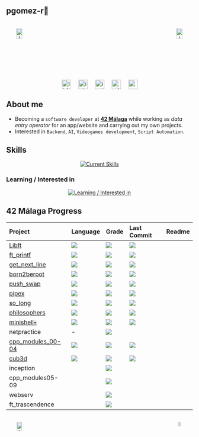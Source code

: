 
## **pgomez-r🧉**  

<br>

<div align="center"style="display: flex; justify-content: space-between;">
  <a href="https://billowy-vermicelli-8e6.notion.site/42-M-laga-5d9a971e88244325a734d7a13b8eb37d">
    <img src="https://github.com/pgomez-r/pgomez-r/assets/115219064/38019e20-dc47-418b-bdd9-3dcc50fb2cf1" alt="Image 1" style="width:48%;">
  </a>
  <a href="https://github.com/pgomez-r/42M">
    <img src="https://github.com/pgomez-r/pgomez-r/assets/115219064/ea9ab00e-cf1b-4ecd-90aa-2e0badadc8de" alt="Image 2" style="width:48%;">
  </a>
</div>

<br>

<div align="center" style="display: flex; justify-content: center; align-items: center; gap: 20px; width: 100%;">
  <a href="https://linkedin.com/in/pedro-gómez-ruiz-258b24208/" target="_blank">
    <img src="https://img.shields.io/badge/linkedin-%231E77B5.svg?&style=for-the-badge&logo=linkedin&logoColor=white" alt="linkedin" style="height: 25px;" />
  </a>
   <a href="https://profile.intra.42.fr/users/pgomez-r" target="_blank">
    <img src="https://github.com/pgomez-r/pgomez-r/assets/115219064/8afbae1f-9e15-4d33-a313-eac3885ce0f3" alt="intraprofile" style="height: 25px;" />
  </a>
  <a href="https://instagram.com/pgruz.11" target="_blank">
    <img src="https://img.shields.io/badge/instagram-%23000000.svg?&style=for-the-badge&logo=instagram&logoColor=white" alt="instagram" style="height: 25px;" />
  </a>
  <a href="https://github.com/pgomez-r" target="_blank">
    <img src="https://img.shields.io/badge/github-%2324292e.svg?&style=for-the-badge&logo=github&logoColor=white" alt="github" style="height: 25px;" />
  </a>
  <img src="https://komarev.com/ghpvc/?username=pgomez-r&&style=flat-square" alt="profile views" style="height: 25px;" />
</div>

## About me

- Becoming a `software developer` at [**42 Málaga**](https://www.42malaga.com/) while working as *data entry operator* for an app/website and carrying out my own projects. 
- Interested in `Backend`, `AI`, `Videogames development`, `Script Automation`.

## **Skills** 

<div align="center">

[![Current Skills](https://skillicons.dev/icons?i=c,cpp,bash,linux,vim,vscode,atom,git,github&perline=12)](https://skillicons.dev)
</div>

### Learning / Interested in

<div align="center">

[![Learning / Interested in](https://skillicons.dev/icons?i=py,java,docker,html,css,js&perline=12)](https://skillicons.dev)
</div>

## **42 Málaga Progress**  

<div align="center">

| Project | Language | Grade | Last Commit | Readme |
| :--- | :--- | :--- | :--- | :--- |
| [Libft](https://github.com/pgomez-r/libft) | <img src="https://img.shields.io/github/languages/top/pgomez-r/libft"/> | <img src="https://img.shields.io/badge/116%20%2F%20100-success"/> | <img src="https://img.shields.io/github/last-commit/pgomez-r/libft"/> | |
| [ft_printf](https://github.com/pgomez-r/ft_printf) | <img src="https://img.shields.io/github/languages/top/pgomez-r/ft_printf"/> | <img src="https://img.shields.io/badge/100%20%2F%20100-success"/> | <img src="https://img.shields.io/github/last-commit/pgomez-r/ft_printf"/> | |
| [get_next_line](https://github.com/pgomez-r/get_next_line) | <img src="https://img.shields.io/github/languages/top/pgomez-r/get_next_line"/> | <img src="https://img.shields.io/badge/125%20%2F%20100-success"/> | <img src="https://img.shields.io/github/last-commit/pgomez-r/get_next_line"/> |  |
| [born2beroot](https://github.com/pgomez-r/born2beroot) | <img src="https://img.shields.io/github/languages/top/pgomez-r/born2beroot"/> | <img src="https://img.shields.io/badge/125%20%2F%20100-success"/> | <img src="https://img.shields.io/github/last-commit/pgomez-r/born2beroot"/> |  |
| [push_swap](https://github.com/pgomez-r/push_swap) | <img src="https://img.shields.io/github/languages/top/pgomez-r/push_swap"/> | <img src="https://img.shields.io/badge/118%20%2F%20100-success"/> | <img src="https://img.shields.io/github/last-commit/pgomez-r/push_swap"/> |  |
| [pipex](https://github.com/pgomez-r/pipex) | <img src="https://img.shields.io/github/languages/top/pgomez-r/pipex"/> | <img src="https://img.shields.io/badge/100%20%2F%20100-success"/> | <img src="https://img.shields.io/github/last-commit/pgomez-r/pipex"/> |  |
| [so_long](https://github.com/pgomez-r/so_long) | <img src="https://img.shields.io/github/languages/top/pgomez-r/so_long"/> | <img src="https://img.shields.io/badge/125%20%2F%20100-success"/> | <img src="https://img.shields.io/github/last-commit/pgomez-r/so_long"/> |  |
| [philosophers](https://github.com/pgomez-r/philosophers) | <img src="https://img.shields.io/github/languages/top/pgomez-r/philosophers"/> | <img src="https://img.shields.io/badge/100%20%2F%20100-success"/> | <img src="https://img.shields.io/github/last-commit/pgomez-r/philosophers"/> |  |
| [minishell💀](https://github.com/pgomez-r/minishell) | <img src="https://img.shields.io/github/languages/top/pgomez-r/minishell"/> | <img src="https://img.shields.io/badge/101%20%2F%20100-success"/> | <img src="https://img.shields.io/github/last-commit/pgomez-r/minishell"/> |  |
| netpractice | - | <img src="https://img.shields.io/badge/100%20%2F%20100-success"/> |  |  |
| [cpp_modules_00-04](https://github.com/pgomez-r/cpp_00-04) | <img src="https://img.shields.io/github/languages/top/pgomez-r/cpp_00-04"/> | <img src="https://img.shields.io/badge/80%20%2F%20100-success"/> | <img src="https://img.shields.io/github/last-commit/pgomez-r/cpp_00-04"/> |  |
| [cub3d](https://github.com/pgomez-r/42M/tree/main/CURSUS/cub3d) | <img src="https://img.shields.io/github/languages/top/pgomez-r/so_long"/> | <img src="https://img.shields.io/badge/in_progress-yellow"/> | <img src="https://img.shields.io/github/last-commit/pgomez-r/42M"/> |  |
| inception |  | <img src="https://img.shields.io/badge/FORBIDDEN-A020F0"/>  |  |  |
| cpp_modules05-09 |  | <img src="https://img.shields.io/badge/FORBIDDEN-A020F0"/> |  |  |
| webserv |  | <img src="https://img.shields.io/badge/FORBIDDEN-A020F0"/> |  |  |
| ft_trascendence |  | <img src="https://img.shields.io/badge/FORBIDDEN-A020F0"/> |  |  |

</div>

<br>

<div align="center"style="display: flex; justify-content: space-between;">
  <a href="https://github.com/oakoudad/badge42">
    <img src="https://badge.mediaplus.ma/colorfulwaves/pgomez-r" alt="Image 1" style="width:45%;">
  </a>
  <a href="https://github.com/pgomez-r/42M">
    <img src="https://github.com/pgomez-r/pgomez-r/assets/115219064/88a56ee8-e826-425e-a03e-afea29dfe660" alt="Image 2" style="width:30%;">
  </a>
</div>
